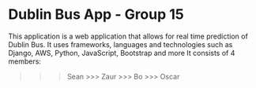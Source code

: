 # Dublin Bus App - Group 15
This application is a web application that allows for real time prediction of Dublin Bus. It uses frameworks, languages and technologies such as Django, AWS, Python, JavaScript, Bootstrap and more
It consists of 4 members:
>>> Sean >>> Zaur >>> Bo >>> Oscar
